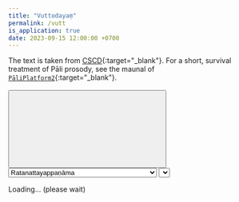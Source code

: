 ```yaml
---
title: "Vuttodayaṃ"
permalink: /vutt
is_application: true
date: 2023-09-15 12:00:00 +0700
---
```


The text is taken from [CSCD](https://tipitaka.org/romn){:target="\_blank"}. For a short, survival treatment of Pāli prosody, see the maunal of [`PāliPlatform2`](/pp2man){:target="\_blank"}.

<div id="toolbar" style="padding-bottom:10px;padding-top:3px;z-index:10;">
<span class="toolbarbg">
<button onClick="bcUtil.toggleToolBar(vuttReader);"><svg class="icon"><use xlink:href="/assets/fontawesome/custom.svg#window-maximize"></use></svg></button>
<select id="chapterselector" onChange="vuttReader.goChapter();">
<optgroup label="1. Saññāparibhāsāniddesa-paṭhamapariccheda">
<option value="Ratanattayappaṇāma">Ratanattayappaṇāma</option>
<option value="Nimitta">Nimitta</option>
<option value="Ganthaparimāṇa">Ganthaparimāṇa</option>
<option value="Abhidhānādi">Abhidhānādi</option>
<option value="Gaṇasaṅketasaññā">Gaṇasaṅketasaññā</option>
<option value="Gaṇaniyama">Gaṇaniyama</option>
<option value="Garu,lahusarūpa">Garu,lahusarūpa</option>
</optgroup>
<optgroup label="2. Mattāvuttiniddesa-dutiyapariccheda">
<option value="Gaṇaniyama">Gaṇaniyama</option>
<option value="Yatiniyama">Yatiniyama</option>
</optgroup>
<option value="3. Samavuttiniddesa-tatiyapariccheda">3. Samavuttiniddesa-tatiyapariccheda</option>
<option value="4. Aḍḍhasamavuttiniddesa-catutthapariccheda">4. Aḍḍhasamavuttiniddesa-catutthapariccheda</option>
<option value="5. Visamavuttiniddesa-pañcamapariccheda">5. Visamavuttiniddesa-pañcamapariccheda</option>
<optgroup label="6. Chappaccayavibhāga-chaṭṭhapariccheda">
<option value="Patthāranaya">Patthāranaya</option>
<option value="Naṭṭhanaya">Naṭṭhanaya</option>
<option value="Uddiṭṭhanaya">Uddiṭṭhanaya</option>
<option value="Sabbagalakriyanaya">Sabbagalakriyanaya</option>
<option value="Vuttasaṅkhyānaya">Vuttasaṅkhyānaya</option>
<option value="Vuttaaddhānaya">Vuttaaddhānaya</option>
<option value="Nigamana">Nigamana</option>
</optgroup>
</select>
<select id="suttaselector" title="Stanza number to go" onChange="vuttReader.goSutta();"></select>
</span>
</div>
<div id="textdisplay" style="text-align:left;padding-top:5px;">Loading... (please wait)</div>
<script src="/assets/js/vuttreader.js"></script>
<script src="/assets/js/pako_inflate.min.js"></script>
<script>
vuttReader.util = bcUtil;
vuttReader.loadText();
</script>


